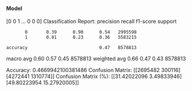#### Model
[0 0 1 ... 0 0 0]
Classification Report:
              precision    recall  f1-score   support

           0       0.39      0.90      0.54   2995598
           1       0.81      0.23      0.36   5583215

    accuracy                           0.47   8578813
   macro avg       0.60      0.57      0.45   8578813
weighted avg       0.66      0.47      0.43   8578813

Accuracy: 0.4669942100381486
Confusion Matrix:
[[2695482  300116]
 [4272441 1310774]]
Confusion Matrix (%):
[[31.42022096  3.49833946]
 [49.80223954 15.27920005]]
